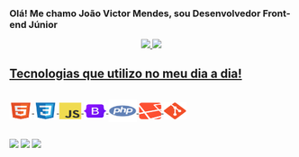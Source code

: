 ### Olá! Me chamo João Victor Mendes, sou Desenvolvedor Front-end Júnior 



<div align="center">
  <a href="https://github.com/JoaoMendes1">
  <img height="180em" src="https://github-readme-stats.vercel.app/api?username=JoaoMendes1&show_icons=true&theme=cobalt&include_all_commits=true&count_private=true"/>
  <img height="180em" src="https://github-readme-stats.vercel.app/api/top-langs/?username=JoaoMendes1&layout=compact&langs_count=7&theme=cobalt"/>
</div>


##  Tecnologias que utilizo no meu dia a dia! 


<div style="display: inline_block"><br>
  <img align="center" alt="João-Js" height="30" width="40" src="https://github.com/devicons/devicon/blob/master/icons/html5/html5-original.svg">
  <img align="center" alt="João-Ts" height="30" width="40" src="https://github.com/devicons/devicon/blob/master/icons/css3/css3-original.svg">
  <img align="center" alt="João-React" height="30" width="40" src="https://github.com/devicons/devicon/blob/master/icons/javascript/javascript-original.svg">
  <img align="center" alt="João-React" height="30" width="40" src="https://github.com/devicons/devicon/blob/master/icons/bootstrap/bootstrap-original.svg">
  <img align="center" alt="João-HTML" height="40" width="50" src="https://github.com/devicons/devicon/blob/master/icons/php/php-plain.svg">
  <img align="center" alt="João-CSS" height="30" width="40" src="https://github.com/devicons/devicon/blob/master/icons/laravel/laravel-plain.svg">
  <img align="center" alt="João-CSS" height="30" width="40" src="https://github.com/devicons/devicon/blob/master/icons/git/git-original.svg">

</div>
  
##
 
<div> 
  <a href="https://instagram.com/joao_mendes08" target="_blank"><img src="https://img.shields.io/badge/-Instagram-%23E4405F?style=for-the-badge&logo=instagram&logoColor=white" target="_blank"></a>
  <a href = "mailto:joaodev21@gmail.com"><img src="https://img.shields.io/badge/-Gmail-%23333?style=for-the-badge&logo=gmail&logoColor=white" target="_blank"></a>
  <a href="https://www.linkedin.com/in/jo%C3%A3o-victor-mendes-41521b1b9/" target="_blank"><img src="https://img.shields.io/badge/-LinkedIn-%230077B5?style=for-the-badge&logo=linkedin&logoColor=white" target="_blank"></a> 
 
 
</div>
